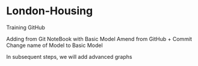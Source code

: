 # London-Housing

Training GitHub

Adding from Git NoteBook with Basic Model
  Amend from GitHub + Commit
  Change name of Model to Basic Model

In subsequent steps, we will add advanced graphs
